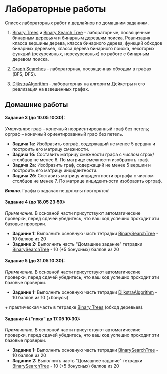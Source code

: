 # Лабораторные работы

Список лабораторных работ и дедлайнов по домашним заданиям.

1. [Binary Trees](https://github.com/nasoboleva/Lyceum-Graphs-Course/blob/master/labs/BinaryTrees.ipynb)  и [Binary Search Tree](https://github.com/nasoboleva/Lyceum-Graphs-Course/blob/master/labs/BinarySearchTree.ipynb) - лабораторные, посвященные бинарным деревьям и бинарным деревьям поиска. Реализация класса вершины дерева, класса бинарного дерева, функций обходов бинарных деревьев, класса дерева бинарного поиска, некоторых функций (рекурсивных, нерекурсивных) по работе с бинарным деревом поиска.

2. [Graph Searches](https://github.com/nasoboleva/Lyceum-Graphs-Course/blob/master/labs/GraphSearches.ipynb) - лабораторная, посвященная обходам в графах (BFS, DFS).

3. [DijkstraAlgorithm](https://github.com/nasoboleva/Lyceum-Graphs-Course/blob/master/labs/DijkstraAlgorithm.ipynb)  - лабораторная на алгоритм Дейкстры и его реализация на взвешенных графах.

## Домашние работы
#### Задание 3 (до 10.05 10:30):
 _Умолчания:_ граф – конечный неориентированный граф без петель; орграф – конечный ориентированный граф без петель.
* __Задача 1а:__ Изобразить орграф, содержащий не менее 5 вершин и построить его матрицу смежности.
* __Задача 1б:__ Составить матрицу смежности графа с числом строк/столбцов не менее 6. По матрице смежности изобразить граф.
* __Задача 2а:__ Изобразить граф, содержащий не менее 5 вершин и построить его матрицу инцидентности.
* __Задача 2б:__ Составить матрицу инцидентности орграфа с числом столбцов не менее 7. По матрице инцидентности изобразить орграф.

__*Важно*__. Графы в задачах не должны повторятся!

#### Задание 4 (до 18.05 23:59):
_Примечание._ В основной части присутствуют автоматические проверки, перед сдачей убедитесь, что ваш код успешно проходит эти базовые проверки.
* __Задание 1:__ Выполнить основную часть тетрадки [BinarySearchTree](https://github.com/nasoboleva/Lyceum-Graphs-Course/blob/master/labs/BinarySearchTree.ipynb) - 10 баллов из 20
* __Задание 2:__ Выполнить часть "Домашнее задание" тетрадки [BinarySearchTree](https://github.com/nasoboleva/Lyceum-Graphs-Course/blob/master/labs/BinarySearchTree.ipynb) - 10 (+5 бонусных) баллов из 20

#### Задание 5 (до 31.05 10:30):
_Примечание._ В основной части присутствуют автоматические проверки, перед сдачей убедитесь, что ваш код успешно проходит эти базовые проверки.
* __Задание 1:__ Выполнить основную часть тетрадки [DijkstraAlgorithm](https://github.com/nasoboleva/Lyceum-Graphs-Course/blob/master/labs/DijkstraAlgorithm.ipynb) - 10 баллов из 10 (+бонусы)

\+ практическая часть в тетрадке [Binary Trees](https://github.com/nasoboleva/Lyceum-Graphs-Course/blob/master/labs/BinaryTrees.ipynb) (обход деревьев).

#### Задание 4 ("пока" до 17.05 10:30):
_Примечание._ В основной части присутствуют автоматические проверки, перед сдачей убедитесь, что ваш код успещно проходит эти базовые проверки.
* __Задание 1:__ Выполнить основную часть тетрадки [BinarySearchTree](https://github.com/nasoboleva/Lyceum-Graphs-Course/blob/master/labs/BinarySearchTree.ipynb) - 10 баллов из 20
* __Задание 2:__ Выполнить часть "Домашнее задание" тетрадки [BinarySearchTree](https://github.com/nasoboleva/Lyceum-Graphs-Course/blob/master/labs/BinarySearchTree.ipynb) - 10 (+5 бонусных) баллов из 20
